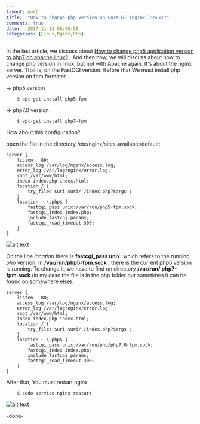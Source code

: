 ```yaml
---
layout: post
title:  "How to change php version on FastCGI (nginx linux)?"
comments: true
date:   2017-11-13 08:06:58
categories: [Linux,Nginx,Php]
---
```

In the last article, we discuss about [How to change php5 application version to php7 on apache linux?]({{site.url}}/linux/apache/php/2017/09/04/artikel-2/) .  And then now, we will discuss about how to change php version in linux, but not with Apache again. It's about the nginx server. That is, on the FastCGI version.
Before that,We must install php version on fpm formater.

->  php5 version

        $ apt-get install php5-fpm 

-> php7.0 version

        $ apt-get install php7-fpm 


How about this configuration?

open the file in the directory /etc/nginx/sites-available/default:

    server {
        listen   80;
        access_log /var/log/nginx/access.log;
        error_log /var/log/nginx/error.log;
        root /var/www/html;
        index index.php index.html;
        location / {
            try_files $uri $uri/ /index.php?$args ;
        }
        location ~ \.php$ {
            fastcgi_pass unix:/var/run/php5-fpm.sock;
            fastcgi_index index.php;
            include fastcgi_params;
            fastcgi_read_timeout 300;
        }
    }


![alt text][gambar2]

[gambar2]:{{site.urlimg}}img-13nov2017-2.png "view php5"


On the line  _location_ there is  __fastcgi_pass unix:__  which refers to the running _php_ version. In __/var/run/php5-fpm.sock__ , there is the current php5 version is running. To change it, we have to find on directory __/var/run/__   __php7-fpm.sock__ (in my case the file is in the php folder but sometimes it can be found on somewhere else).

    server {
        listen   80;
        access_log /var/log/nginx/access.log;
        error_log /var/log/nginx/error.log;
        root /var/www/html;
        index index.php index.html;
        location / {
            try_files $uri $uri/ /index.php?$args ;
        }
        location ~ \.php$ {
            fastcgi_pass unix:/var/run/php/php7.0-fpm.sock;
            fastcgi_index index.php;
            include fastcgi_params;
            fastcgi_read_timeout 300;
        }
    }

After that, You must restart nginx

        $ sudo service nginx restart

![alt text][gambar]

[gambar]:{{site.urlimg}}img-13nov2017-1.png "view php7"

-done-